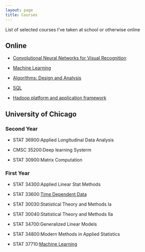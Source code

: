 ```yaml
---
layout: page
title: Courses
---
```


List of selected courses I've taken at school or otherwise online

## Online

- [Convolutional Neural Networks for Visual Recognition](https://github.com/YuhuiNi/spring2017-course231n) 

- [Machine Learning](https://github.com/YuhuiNi/coursera_machine_learning) 

- [Algorithms: Design and Analysis](https://prod-cert-bucket.s3.amazonaws.com/downloads/29f34b1239894d35b69eab3109ca4688/Statement.pdf)

- [SQL](https://prod-cert-bucket.s3.amazonaws.com/downloads/5c1f1e07cc9e4ef680653eb1da0f0655/Statement.pdf)

- [Hadoop platform and application framework](https://github.com/YuhuiNi/hadoop-platform-and-application-framework)

## University of Chicago
### Second Year

- STAT 36900:Applied Longitudinal Data Analysis

- CMSC 35200:Deep learning Systerm

- STAT 30900:Matrix Computation

### First Year

- STAT 34300:Applied Linear Stat Methods

- STAT 33600:[Time Dependent Data](https://github.com/YuhuiNi/Time_depent_data)

- STAT 30030:Statistical Theory and Methods Ia

- STAT 30040:Statistical Theory and Methods IIa

- STAT 34700:Generalized Linear Models

- STAT 34800:Modern Methods in Applied Statistics

- STAT 37710:[Machine Learning](https://github.com/YuhuiNi/Machine_learning)






